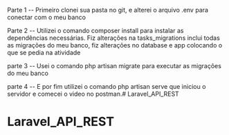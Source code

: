 Parte 1 -- Primeiro clonei sua pasta no git, e alterei o arquivo .env para conectar com o meu banco

Parte 2 -- Utilizei o comando composer install para instalar as dependências necessárias. Fiz alterações na tasks_migrations inclui todas as migrações do meu banco, fiz alterações no database e app colocando o que se pedia na atividade 

parte 3 -- Usei o comando php artisan migrate para executar as migrações do meu banco 

parte 4 -- E por fim utilizei o comando php artisan serve que iniciou o servidor e comecei o video no postman.# Laravel_API_REST
# Laravel_API_REST
